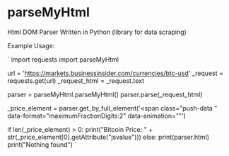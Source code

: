 # parseMyHtml
Html DOM Parser Written in Python (library for data scraping)

Example Usage:

`
import requests
import parseMyHtml


url = 'https://markets.businessinsider.com/currencies/btc-usd'
_request = requests.get(url)
_request_html = _request.text

parser = parseMyHtml.parseMyHtml()
parser.parse(_request_html)

_price_element = parser.get_by_full_element('<span class="push-data " data-format="maximumFractionDigits:2" data-animation=""')

if len(_price_element) > 0:
    print("Bitcoin Price: " + str(_price_element[0].getAttribute("jsvalue")))
else:
    print(parser.html)
    print("Nothing found")
`
